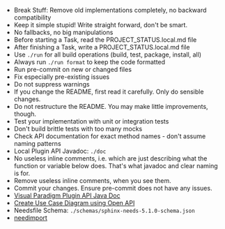- Break Stuff: Remove old implementations completely, no backward compatibility
- Keep it simple stupid! Write straight forward, don't be smart.
- No fallbacks, no big manipulations
- Before starting a Task, read the PROJECT_STATUS.local.md file
- After finishing a Task, write a PROJECT_STATUS.local.md file
- Use `./run` for all build operations (build, test, package, install, all)
- Always run `./run format` to keep the code formatted
- Run pre-commit on new or changed files
- Fix especially pre-existing issues
- Do not suppress warnings
- If you change the README, first read it carefully. Only do sensible changes.
- Do not restructure the README. You may make little improvements, though.
- Test your implementation with unit or integration tests
- Don't build brittle tests with too many mocks
- Check API documentation for exact method names - don't assume naming patterns
- Local Plugin API Javadoc: `./doc`
- No useless inline comments, i.e. which are just describing what the
  function or variable below does. That's what javadoc and clear naming is for.
- Remove useless inline comments, when you see them.
- Commit your changes. Ensure pre-commit does not have any issues.
- [Visual Paradigm Plugin API Java Doc](https://www.visual-paradigm.com/support/documents/pluginjavadoc/overview-summary.html)
- [Create Use Case Diagram using Open API](https://knowhow.visual-paradigm.com/openapi/use-case-diagram/)
- Needsfile Schema: `./schemas/sphinx-needs-5.1.0-schema.json`
- [needimport](https://sphinx-needs.readthedocs.io/en/latest/directives/needimport.html)
